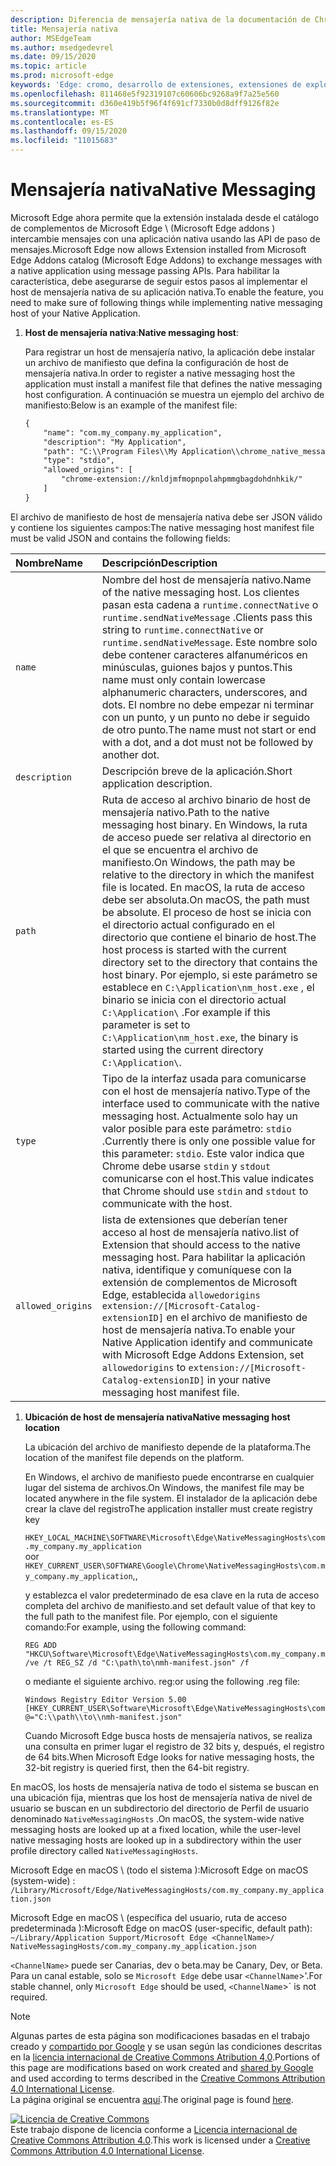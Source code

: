 ```yaml
---
description: Diferencia de mensajería nativa de la documentación de Chrome
title: Mensajería nativa
author: MSEdgeTeam
ms.author: msedgedevrel
ms.date: 09/15/2020
ms.topic: article
ms.prod: microsoft-edge
keywords: 'Edge: cromo, desarrollo de extensiones, extensiones de explorador, complementos, centro de Partners, desarrollador'
ms.openlocfilehash: 811468e5f92319107c60606bc9268a9f7a25e560
ms.sourcegitcommit: d360e419b5f96f4f691cf7330b0d8dff9126f82e
ms.translationtype: MT
ms.contentlocale: es-ES
ms.lasthandoff: 09/15/2020
ms.locfileid: "11015683"
---
```

# <span data-ttu-id="329d2-104">Mensajería nativa</span><span class="sxs-lookup"><span data-stu-id="329d2-104">Native Messaging</span></span>  

<span data-ttu-id="329d2-105">Microsoft Edge ahora permite que la extensión instalada desde el catálogo de complementos de Microsoft Edge \ (Microsoft Edge addons \) intercambie mensajes con una aplicación nativa usando las API de paso de mensajes.</span><span class="sxs-lookup"><span data-stu-id="329d2-105">Microsoft Edge now allows Extension installed from Microsoft Edge Addons catalog \(Microsoft Edge Addons\) to exchange messages with a native application using message passing APIs.</span></span>  <span data-ttu-id="329d2-106">Para habilitar la característica, debe asegurarse de seguir estos pasos al implementar el host de mensajería nativa de su aplicación nativa.</span><span class="sxs-lookup"><span data-stu-id="329d2-106">To enable the feature, you need to make sure of following things while implementing native messaging host of your Native Application.</span></span>  

<!--
 > [!NOTE]
> Native messaging is currently not supported on macOS and Linux version of Microsoft Edge.  This feature support is planned to be implemented soon.  -->  

1.  <span data-ttu-id="329d2-107">**Host de mensajería nativa**:</span><span class="sxs-lookup"><span data-stu-id="329d2-107">**Native messaging host**:</span></span>  
    
    <span data-ttu-id="329d2-108">Para registrar un host de mensajería nativo, la aplicación debe instalar un archivo de manifiesto que defina la configuración de host de mensajería nativa.</span><span class="sxs-lookup"><span data-stu-id="329d2-108">In order to register a native messaging host the application must install a manifest file that defines the native messaging host configuration.</span></span>  <span data-ttu-id="329d2-109">A continuación se muestra un ejemplo del archivo de manifiesto:</span><span class="sxs-lookup"><span data-stu-id="329d2-109">Below is an example of the manifest file:</span></span>  
    
    ```xml
    {
        "name": "com.my_company.my_application",
        "description": "My Application",
        "path": "C:\\Program Files\\My Application\\chrome_native_messaging_host.exe",
        "type": "stdio",
        "allowed_origins": [
            "chrome-extension://knldjmfmopnpolahpmmgbagdohdnhkik/"
        ]
    }
    ```  
    
<span data-ttu-id="329d2-110">El archivo de manifiesto de host de mensajería nativa debe ser JSON válido y contiene los siguientes campos:</span><span class="sxs-lookup"><span data-stu-id="329d2-110">The native messaging host manifest file must be valid JSON and contains the following fields:</span></span>  

| <span data-ttu-id="329d2-111">Nombre</span><span class="sxs-lookup"><span data-stu-id="329d2-111">Name</span></span> | <span data-ttu-id="329d2-112">Descripción</span><span class="sxs-lookup"><span data-stu-id="329d2-112">Description</span></span> |  
|:--- |:--- |  
| `name` | <span data-ttu-id="329d2-113">Nombre del host de mensajería nativo.</span><span class="sxs-lookup"><span data-stu-id="329d2-113">Name of the native messaging host.</span></span> <span data-ttu-id="329d2-114">Los clientes pasan esta cadena a `runtime.connectNative` o `runtime.sendNativeMessage` .</span><span class="sxs-lookup"><span data-stu-id="329d2-114">Clients pass this string to `runtime.connectNative` or `runtime.sendNativeMessage`.</span></span>  <span data-ttu-id="329d2-115">Este nombre solo debe contener caracteres alfanuméricos en minúsculas, guiones bajos y puntos.</span><span class="sxs-lookup"><span data-stu-id="329d2-115">This name must only contain lowercase alphanumeric characters, underscores, and dots.</span></span>  <span data-ttu-id="329d2-116">El nombre no debe empezar ni terminar con un punto, y un punto no debe ir seguido de otro punto.</span><span class="sxs-lookup"><span data-stu-id="329d2-116">The name must not start or end with a dot, and a dot must not be followed by another dot.</span></span> |  
| `description` | <span data-ttu-id="329d2-117">Descripción breve de la aplicación.</span><span class="sxs-lookup"><span data-stu-id="329d2-117">Short application description.</span></span> |  
| `path` | <span data-ttu-id="329d2-118">Ruta de acceso al archivo binario de host de mensajería nativo.</span><span class="sxs-lookup"><span data-stu-id="329d2-118">Path to the native messaging host binary.</span></span>  <span data-ttu-id="329d2-119">En Windows, la ruta de acceso puede ser relativa al directorio en el que se encuentra el archivo de manifiesto.</span><span class="sxs-lookup"><span data-stu-id="329d2-119">On Windows, the path may be relative to the directory in which the manifest file is located.</span></span>  <span data-ttu-id="329d2-120">En macOS, la ruta de acceso debe ser absoluta.</span><span class="sxs-lookup"><span data-stu-id="329d2-120">On macOS, the path must be absolute.</span></span>  <span data-ttu-id="329d2-121">El proceso de host se inicia con el directorio actual configurado en el directorio que contiene el binario de host.</span><span class="sxs-lookup"><span data-stu-id="329d2-121">The host process is started with the current directory set to the directory that contains the host binary.</span></span> <span data-ttu-id="329d2-122">Por ejemplo, si este parámetro se establece en `C:\Application\nm_host.exe` , el binario se inicia con el directorio actual `C:\Application\` .</span><span class="sxs-lookup"><span data-stu-id="329d2-122">For example if this parameter is set to `C:\Application\nm_host.exe`, the binary is started using the current directory `C:\Application\`.</span></span> |  
| `type` | <span data-ttu-id="329d2-123">Tipo de la interfaz usada para comunicarse con el host de mensajería nativo.</span><span class="sxs-lookup"><span data-stu-id="329d2-123">Type of the interface used to communicate with the native messaging host.</span></span>  <span data-ttu-id="329d2-124">Actualmente solo hay un valor posible para este parámetro: `stdio` .</span><span class="sxs-lookup"><span data-stu-id="329d2-124">Currently there is only one possible value for this parameter: `stdio`.</span></span>  <span data-ttu-id="329d2-125">Este valor indica que Chrome debe usarse `stdin` y `stdout` comunicarse con el host.</span><span class="sxs-lookup"><span data-stu-id="329d2-125">This value indicates that Chrome should use `stdin` and `stdout` to communicate with the host.</span></span> |  
| `allowed_origins` |  <span data-ttu-id="329d2-126">lista de extensiones que deberían tener acceso al host de mensajería nativo.</span><span class="sxs-lookup"><span data-stu-id="329d2-126">list of Extension that should access to the native messaging host.</span></span>  <span data-ttu-id="329d2-127">Para habilitar la aplicación nativa, identifique y comuníquese con la extensión de complementos de Microsoft Edge, establecida `allowedorigins` `extension://[Microsoft-Catalog-extensionID]` en el archivo de manifiesto de host de mensajería nativa.</span><span class="sxs-lookup"><span data-stu-id="329d2-127">To enable your Native Application identify and communicate with Microsoft Edge Addons Extension, set `allowedorigins` to `extension://[Microsoft-Catalog-extensionID]` in your native messaging host manifest file.</span></span> |  

1.  **<span data-ttu-id="329d2-128">Ubicación de host de mensajería nativa</span><span class="sxs-lookup"><span data-stu-id="329d2-128">Native messaging host location</span></span>**  
    
    <span data-ttu-id="329d2-129">La ubicación del archivo de manifiesto depende de la plataforma.</span><span class="sxs-lookup"><span data-stu-id="329d2-129">The location of the manifest file depends on the platform.</span></span>  
    
    <span data-ttu-id="329d2-130">En Windows, el archivo de manifiesto puede encontrarse en cualquier lugar del sistema de archivos.</span><span class="sxs-lookup"><span data-stu-id="329d2-130">On Windows, the manifest file may be located anywhere in the file system.</span></span>  <span data-ttu-id="329d2-131">El instalador de la aplicación debe crear la clave del registro</span><span class="sxs-lookup"><span data-stu-id="329d2-131">The application installer must create registry key</span></span>  
    
    `HKEY_LOCAL_MACHINE\SOFTWARE\Microsoft\Edge\NativeMessagingHosts\com.my_company.my_application`  
    <span data-ttu-id="329d2-132">o</span><span class="sxs-lookup"><span data-stu-id="329d2-132">or</span></span>  
    `HKEY_CURRENT_USER\SOFTWARE\Google\Chrome\NativeMessagingHosts\com.my_company.my_application`<span data-ttu-id="329d2-133">,</span><span class="sxs-lookup"><span data-stu-id="329d2-133">,</span></span>  
    
    <span data-ttu-id="329d2-134">y establezca el valor predeterminado de esa clave en la ruta de acceso completa del archivo de manifiesto.</span><span class="sxs-lookup"><span data-stu-id="329d2-134">and set default value of that key to the full path to the manifest file.</span></span>  <span data-ttu-id="329d2-135">Por ejemplo, con el siguiente comando:</span><span class="sxs-lookup"><span data-stu-id="329d2-135">For example, using the following command:</span></span>  
    
    ```shell
    REG ADD "HKCU\Software\Microsoft\Edge\NativeMessagingHosts\com.my_company.my_application" /ve /t REG_SZ /d "C:\path\to\nmh-manifest.json" /f
    ```  
    
    <span data-ttu-id="329d2-136">o mediante el siguiente archivo. reg:</span><span class="sxs-lookup"><span data-stu-id="329d2-136">or using the following .reg file:</span></span>  
    
    ```shell
    Windows Registry Editor Version 5.00
    [HKEY_CURRENT_USER\Software\Microsoft\Edge\NativeMessagingHosts\com.my_company.my_application]
    @="C:\\path\\to\\nmh-manifest.json"
    ```  
    
    <span data-ttu-id="329d2-137">Cuando Microsoft Edge busca hosts de mensajería nativos, se realiza una consulta en primer lugar el registro de 32 bits y, después, el registro de 64 bits.</span><span class="sxs-lookup"><span data-stu-id="329d2-137">When Microsoft Edge looks for native messaging hosts, the 32-bit registry is queried first, then the 64-bit registry.</span></span>  

<span data-ttu-id="329d2-138">En macOS, los hosts de mensajería nativa de todo el sistema se buscan en una ubicación fija, mientras que los host de mensajería nativa de nivel de usuario se buscan en un subdirectorio del directorio de Perfil de usuario denominado `NativeMessagingHosts` .</span><span class="sxs-lookup"><span data-stu-id="329d2-138">On macOS, the system-wide native messaging hosts are looked up at a fixed location, while the user-level native messaging hosts are looked up in a subdirectory within the user profile directory called `NativeMessagingHosts`.</span></span>  

<span data-ttu-id="329d2-139">Microsoft Edge en macOS \ (todo el sistema \):</span><span class="sxs-lookup"><span data-stu-id="329d2-139">Microsoft Edge on macOS \(system-wide\) :</span></span>  
`/Library/Microsoft/Edge/NativeMessagingHosts/com.my_company.my_application.json`  

<span data-ttu-id="329d2-140">Microsoft Edge en macOS \ (específica del usuario, ruta de acceso predeterminada \):</span><span class="sxs-lookup"><span data-stu-id="329d2-140">Microsoft Edge on macOS \(user-specific, default path\):</span></span>  
`~/Library/Application Support/Microsoft Edge <ChannelName>/ NativeMessagingHosts/com.my_company.my_application.json`  

`<ChannelName>` <span data-ttu-id="329d2-141">puede ser Canarias, dev o beta.</span><span class="sxs-lookup"><span data-stu-id="329d2-141">may be Canary, Dev, or Beta.</span></span> <span data-ttu-id="329d2-142">Para un canal estable, solo se `Microsoft Edge` debe usar `<ChannelName`>'.</span><span class="sxs-lookup"><span data-stu-id="329d2-142">For stable channel, only `Microsoft Edge` should be used, `<ChannelName`>\` is not required.</span></span>

<!-- image links -->  

<!-- links -->  

> [!NOTE]
> <span data-ttu-id="329d2-143">Algunas partes de esta página son modificaciones basadas en el trabajo creado y [compartido por Google][GoogleSitePolicies] y se usan según las condiciones descritas en la [licencia internacional de Creative Commons Atribution 4,0][CCA4IL].</span><span class="sxs-lookup"><span data-stu-id="329d2-143">Portions of this page are modifications based on work created and [shared by Google][GoogleSitePolicies] and used according to terms described in the [Creative Commons Attribution 4.0 International License][CCA4IL].</span></span>  
> <span data-ttu-id="329d2-144">La página original se encuentra [aquí](https://developer.chrome.com/extensions/nativeMessaging).</span><span class="sxs-lookup"><span data-stu-id="329d2-144">The original page is found [here](https://developer.chrome.com/extensions/nativeMessaging).</span></span>  

[![Licencia de Creative Commons][CCby4Image]][CCA4IL]  
<span data-ttu-id="329d2-146">Este trabajo dispone de licencia conforme a [Licencia internacional de Creative Commons Attribution 4.0][CCA4IL].</span><span class="sxs-lookup"><span data-stu-id="329d2-146">This work is licensed under a [Creative Commons Attribution 4.0 International License][CCA4IL].</span></span>  

[CCA4IL]: https://creativecommons.org/licenses/by/4.0  
[CCby4Image]: https://i.creativecommons.org/l/by/4.0/88x31.png  
[GoogleSitePolicies]: https://developers.google.com/terms/site-policies
